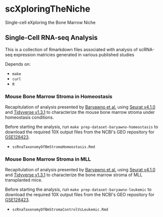# scXploringTheNiche
Single-cell eXploring the Bone Marrow Niche

## Single-Cell RNA-seq Analysis
This is a collection of Rmarkdown files associated with analysis of scRNA-seq expression matricies generated in various published studies

Depends on:
* `make`
* `curl`
* `R`

### Mouse Bone Marrow Stroma in Homeostasis
Recapitulation of analysis presented by [Baryawno et al.](https://doi.org/10.1016/j.cell.2019.04.040) using [Seurat v4.1.0](https://satijalab.org/seurat/index.html) and [Tidyverse v1.3.1](https://www.tidyverse.org) to characterize the mouse bone marrow stroma under homeostasis conditions.

Before starting the analysis, run `make prep-dataset-baryawno-homeostasis` to download the required 10X output files from the NCBI's GEO repository for [GSE128423](https://www.ncbi.nlm.nih.gov/geo/query/acc.cgi?acc=GSE128423).

* `scRnaTaxonomyOfBmStromaHomeostasis.Rmd`

### Mouse Bone Marrow Stroma in MLL
Recapitulation of analysis presented by [Baryawno et al.](https://doi.org/10.1016/j.cell.2019.04.040) using [Seurat v4.1.0](https://satijalab.org/seurat/index.html) and [Tidyverse v1.3.1](https://www.tidyverse.org) to characterize the bone marrow stroma of MLL transplanted mice.

Before starting the analysis, run `make prep-dataset-baryawno-leukemic` to download the required 10X output files from the NCBI's GEO repository for [GSE128423](https://www.ncbi.nlm.nih.gov/geo/query/acc.cgi?acc=GSE128423).

* `scRnaTaxonomyOfBmStromaControlVsLeukemic.Rmd`
